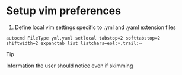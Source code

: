 # Setup vim preferences

1. Define local vim settings specific to .yml and .yaml extension files

```vim
autocmd FileType yml,yaml setlocal tabstop=2 softtabstop=2 shiftwidth=2 expandtab list listchars=eol:¤,trail:¬
```
> [!TIP]
> Information the user should notice even if skimming
